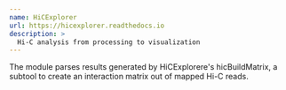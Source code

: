 ```yaml
---
name: HiCExplorer
url: https://hicexplorer.readthedocs.io
description: >
  Hi-C analysis from processing to visualization
---
```


The module parses results generated by HiCExplorere's hicBuildMatrix, a subtool to create an interaction matrix
out of mapped Hi-C reads.
